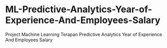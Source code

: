 # ML-Predictive-Analytics-Year-of-Experience-And-Employees-Salary
Project Machine Learning Terapan Predictive Analytics Year of Experience And Employees Salary
